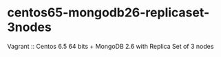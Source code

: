 centos65-mongodb26-replicaset-3nodes
====================================

Vagrant :: Centos 6.5 64 bits + MongoDB 2.6 with Replica Set of 3 nodes

